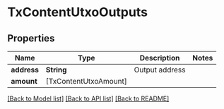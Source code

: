 # TxContentUtxoOutputs

## Properties
Name | Type | Description | Notes
------------ | ------------- | ------------- | -------------
**address** | **String** | Output address | 
**amount** | [TxContentUtxoAmount] |  | 

[[Back to Model list]](../README.md#documentation-for-models) [[Back to API list]](../README.md#documentation-for-api-endpoints) [[Back to README]](../README.md)


